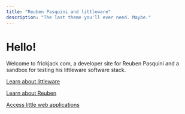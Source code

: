 ```yaml
---
title: "Reuben Pasquini and littleware"
description: "The last theme you'll ever need. Maybe."
---
```


# Hello!

Welcome to frickjack.com, a developer site for Reuben Pasquini and a sandbox for testing his littleware software stack.

[Learn about littleware](/littleware/index.html)

[Learn about Reuben](/connect/index.html)

[Access little web applications](/apps/index.html)
